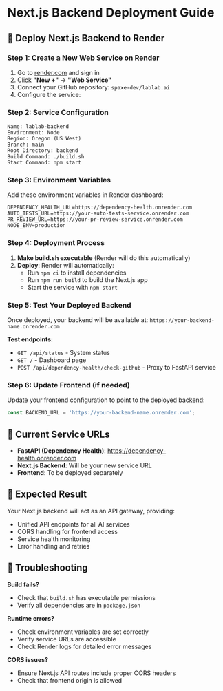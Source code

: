 # Next.js Backend Deployment Guide

## 🚀 Deploy Next.js Backend to Render

### **Step 1: Create a New Web Service on Render**

1. Go to [render.com](https://render.com) and sign in
2. Click **"New +"** → **"Web Service"**
3. Connect your GitHub repository: `spaxe-dev/lablab.ai`
4. Configure the service:

### **Step 2: Service Configuration**

```
Name: lablab-backend
Environment: Node
Region: Oregon (US West)
Branch: main
Root Directory: backend
Build Command: ./build.sh
Start Command: npm start
```

### **Step 3: Environment Variables**

Add these environment variables in Render dashboard:

```
DEPENDENCY_HEALTH_URL=https://dependency-health.onrender.com
AUTO_TESTS_URL=https://your-auto-tests-service.onrender.com
PR_REVIEW_URL=https://your-pr-review-service.onrender.com
NODE_ENV=production
```

### **Step 4: Deployment Process**

1. **Make build.sh executable** (Render will do this automatically)
2. **Deploy**: Render will automatically:
   - Run `npm ci` to install dependencies
   - Run `npm run build` to build the Next.js app
   - Start the service with `npm start`

### **Step 5: Test Your Deployed Backend**

Once deployed, your backend will be available at:
`https://your-backend-name.onrender.com`

**Test endpoints:**
- `GET /api/status` - System status
- `GET /` - Dashboard page
- `POST /api/dependency-health/check-github` - Proxy to FastAPI service

### **Step 6: Update Frontend (if needed)**

Update your frontend configuration to point to the deployed backend:
```javascript
const BACKEND_URL = 'https://your-backend-name.onrender.com';
```

## 🔧 **Current Service URLs**

- **FastAPI (Dependency Health)**: https://dependency-health.onrender.com
- **Next.js Backend**: Will be your new service URL
- **Frontend**: To be deployed separately

## 🎯 **Expected Result**

Your Next.js backend will act as an API gateway, providing:
- Unified API endpoints for all AI services
- CORS handling for frontend access
- Service health monitoring
- Error handling and retries

## 🐞 **Troubleshooting**

**Build fails?**
- Check that `build.sh` has executable permissions
- Verify all dependencies are in `package.json`

**Runtime errors?**
- Check environment variables are set correctly
- Verify service URLs are accessible
- Check Render logs for detailed error messages

**CORS issues?**
- Ensure Next.js API routes include proper CORS headers
- Check that frontend origin is allowed
